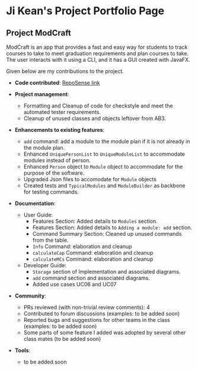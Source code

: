 # Ji Kean's Project Portfolio Page


## Project ModCraft

ModCraft is an app that provides a fast and easy way for students to track courses
to take to meet graduation requirements and plan courses to take. The user interacts
with it using a CLI, and it has a GUI created with JavaFX.

Given below are my contributions to the project.

* **Code contributed**: [RepoSense link](https://nus-cs2103-ay2324s1.github.io/tp-dashboard/#/widget/?search=&sort=groupTitle&sortWithin=title&timeframe=commit&mergegroup=&groupSelect=groupByRepos&breakdown=true&checkedFileTypes=docs~functional-code~test-code&since=2023-09-22&chartGroupIndex=46&chartIndex=4)

* **Project management**:
  * Formatting and Cleanup of code for checkstyle and meet the automated tester requirements.
  * Cleanup of unused classes and objects leftover from AB3.

* **Enhancements to existing features**:
  * `add` command: add a module to the module plan if it is not already in the module plan.
  * Enhanced `UniquePersonList` to `UniqueModuleList` to accommodate modules instead of person.
  * Enhanced `Person` object to `Module` object to accommodate for the purpose of the software.
  * Upgraded Json files to accomodate for `Module` objects 
  * Created tests and `TypicalModules` and `ModuleBuilder` as backbone for testing commands.

* **Documentation**:
  * User Guide:
    * Features Section: Added details to `Modules` section.
    * Features Section: Added details to `Adding a module: add` section.
    * Command Summary Section: Cleaned up unused commands from the table.
    * `Info` Command: elaboration and cleanup
    * `calculateCap` Command: elaboration and cleanup
    * `calculateMCs` Command: elaboration and cleanup
  * Developer Guide:
    * `Storage` section of Implementation and associated diagrams.
    * `add` command section and associated diagrams.
    * Added use cases UC06 and UC07

* **Community**:
  * PRs reviewed (with non-trivial review comments): 4
  * Contributed to forum discussions (examples: to be added soon)
  * Reported bugs and suggestions for other teams in the class (examples: to be added soon)
  * Some parts of some feature I added was adopted by several other class mates (to be added soon)

* **Tools**:
  * to be added soon
